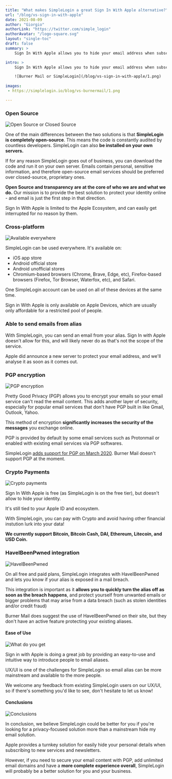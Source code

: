 ```yaml
---
title: "What makes SimpleLogin a great Sign In With Apple alternative?"
url: "/blog/vs-sign-in-with-apple"
date: 2021-08-09
author: "Giorgio"
authorLink: "https://twitter.com/simple_login"
authorAvatar: "/logo-square.svg"
layout: "single-toc"
draft: false
summary: >
    Sign In With Apple allows you to hide your email address when subscribing to digital services online. Although that's better than nothing, we believe SimpleLogin provides a more feature-rich solution for your email privacy needs.

intro: >
    Sign In With Apple allows you to hide your email address when subscribing to digital services online. Although that's better than nothing, we believe SimpleLogin provides a more feature-rich solution for your email privacy needs.

    ![Burner Mail or SimpleLogin](/blog/vs-sign-in-with-apple/1.png)
    
images: 
 - https://simplelogin.io/blog/vs-burnermail/1.png

---
```


### Open Source

![Open Source or Closed Source](/blog/vs-burnermail/2.png)

One of the main differences between the two solutions is that **SimpleLogin is completely open-source**. This means the code is constantly audited by countless developers. SimpleLogin can also **be installed on your own servers.**

If for any reason SimpleLogin goes out of business, you can download the code and run it on your own server. Emails contain personal, sensitive information, and therefore open-source email services should be preferred over closed-source, proprietary ones. 

**Open Source and transparency are at the core of who we are and what we do.** Our mission is to provide the best solution to protect your identity online - and email is just the first step in that direction.

Sign In With Apple is limited to the Apple Ecosystem, and can easily get interrupted for no reason by them.


### Cross-platform

![Available everywhere](/blog/vs-burnermail/3.png)

SimpleLogin can be used everywhere. It's available on: 

- iOS app store
- Android official store
- Android unofficial stores
- Chromium-based browsers (Chrome, Brave, Edge, etc), Firefox-based browsers (Firefox, Tor Browser, Waterfox, etc), and Safari.

One SimpleLogin account can be used on all of these devices at the same time.

Sign in With Apple is only available on Apple Devices, which are usually only affordable for a restricted pool of people.


### Able to send emails from alias

With SimpleLogin, you can send an email from your alias. Sign In with Apple doesn't allow for this, and will likely never do as that's not the scope of the service.

Apple did announce a new server to protect your email address, and we'll analyse it as soon as it comes out.

### PGP encryption

![PGP encryption](/blog/vs-burnermail/6.png)

Pretty Good Privacy (PGP) allows you to encrypt your emails so your email service can't read the email content. This adds another layer of security, especially for popular email services that don't have PGP built in like Gmail, Outlook, Yahoo. 

This method of encryption **significantly increases the security of the messages** you exchange online. 

PGP is provided by default by some email services such as Protonmail or enabled with existing email services via PGP softwares.

SimpleLogin [adds support for PGP on March 2020](/blog/introducing-pgp/). Burner Mail doesn't support PGP at the moment. 


### Crypto Payments

![Crypto payments](/blog/vs-burnermail/7.png)

Sign In With Apple is free (as SimpleLogin is on the free tier), but doesn't allow to hide your identity. 

It's still tied to your Apple ID and ecosystem.

With SimpleLogin, you can pay with Crypto and avoid having other financial instution lurk into your data!

**We currently support Bitcoin, Bitcoin Cash, DAI, Ethereum, Litecoin, and USD Coin.**


### HaveIBeenPwned integration

![HaveIBeenPwned](/blog/vs-burnermail/8.png)

On all free and paid plans, SimpleLogin integrates with HaveIBeenPwned and lets you know if your alias is exposed in a mail breach. 

This integration is important as it **allows you to quickly turn the alias off as soon as the breach happens**, and protect yourself from unwanted emails or bigger problems that may arise from a data breach (such as stolen identities and/or credit fraud)

Burner Mail does suggest the use of HaveIBeenPwned on their site, but they don't have an active feature protecting your existing aliases.


#### Ease of Use

![What do you get](/blog/vs-burnermail/9.png)

Sign in with Apple is doing a great job by providing an easy-to-use and intuitive way to introduce people to email aliases. 

UX/UI is one of the challenges for SimpleLogin so email alias can be more mainstream and available to the more people.

We welcome any feedback from existing SimpleLogin users on our UX/UI, so if there's something you'd like to see, don't hesitate to let us know!


#### Conclusions

![Conclusions](/blog/vs-burnermail/10.png)

In conclusion, we believe SimpleLogin could be better for you if you're looking for a privacy-focused solution more than a mainstream hide my email solution.

Apple provides a turnkey solution for easily hide your personal details when subscribing to new services and newsletters.

However, if you need to secure your email content with PGP, add unlimited email domains and have a **more complete experience overall**, SimpleLogin will probably be a better solution for you and your business.


